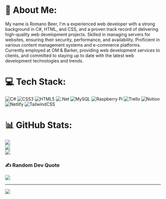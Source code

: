 # 💫 About Me:
My name is Romano Beer, I'm a experienced web developer with a strong background in C#, HTML, and CSS, and a proven track record of delivering high-quality web development projects. Skilled in managing servers for websites, ensuring their security, performance, and availability. Proficient in various content management systems and e-commerce platforms. Currently employed at OM & Barker, providing web development services to clients, and committed to staying up to date with the latest web development technologies and trends.


# 💻 Tech Stack:
![C#](https://img.shields.io/badge/c%23-%23239120.svg?style=for-the-badge&logo=c-sharp&logoColor=white) ![CSS3](https://img.shields.io/badge/css3-%231572B6.svg?style=for-the-badge&logo=css3&logoColor=white) ![HTML5](https://img.shields.io/badge/html5-%23E34F26.svg?style=for-the-badge&logo=html5&logoColor=white) ![.Net](https://img.shields.io/badge/.NET-5C2D91?style=for-the-badge&logo=.net&logoColor=white) ![MySQL](https://img.shields.io/badge/mysql-%2300f.svg?style=for-the-badge&logo=mysql&logoColor=white) ![Raspberry Pi](https://img.shields.io/badge/-RaspberryPi-C51A4A?style=for-the-badge&logo=Raspberry-Pi) ![Trello](https://img.shields.io/badge/Trello-%23026AA7.svg?style=for-the-badge&logo=Trello&logoColor=white) ![Notion](https://img.shields.io/badge/Notion-%23000000.svg?style=for-the-badge&logo=notion&logoColor=white) ![Netlify](https://img.shields.io/badge/netlify-%23000000.svg?style=for-the-badge&logo=netlify&logoColor=#00C7B7) ![TailwindCSS](https://img.shields.io/badge/tailwindcss-%2338B2AC.svg?style=for-the-badge&logo=tailwind-css&logoColor=white)
# 📊 GitHub Stats:
![](https://github-readme-stats.vercel.app/api?username=romanoBeer&theme=midnight-purple&hide_border=true&include_all_commits=false&count_private=false)<br/>
![](https://github-readme-streak-stats.herokuapp.com/?user=romanoBeer&theme=midnight-purple&hide_border=true)<br/>
![](https://github-readme-stats.vercel.app/api/top-langs/?username=romanoBeer&theme=midnight-purple&hide_border=true&include_all_commits=false&count_private=false&layout=compact)

### ✍️ Random Dev Quote
![](https://quotes-github-readme.vercel.app/api?type=horizontal&theme=dark)

---
[![](https://visitcount.itsvg.in/api?id=romanoBeer&icon=0&color=12)](https://visitcount.itsvg.in)

<!-- Proudly created with GPRM ( https://gprm.itsvg.in ) -->

